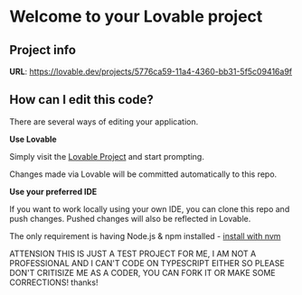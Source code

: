 # Welcome to your Lovable project

## Project info

**URL**: https://lovable.dev/projects/5776ca59-11a4-4360-bb31-5f5c09416a9f

## How can I edit this code?

There are several ways of editing your application.

**Use Lovable**

Simply visit the [Lovable Project](https://lovable.dev/projects/5776ca59-11a4-4360-bb31-5f5c09416a9f) and start prompting.

Changes made via Lovable will be committed automatically to this repo.

**Use your preferred IDE**

If you want to work locally using your own IDE, you can clone this repo and push changes. Pushed changes will also be reflected in Lovable.

The only requirement is having Node.js & npm installed - [install with nvm](https://github.com/nvm-sh/nvm#installing-and-updating)

ATTENSION
THIS IS JUST A TEST PROJECT FOR ME, I AM NOT A PROFESSIONAL AND I CAN'T CODE ON TYPESCRIPT EITHER SO PLEASE DON'T CRITISIZE ME AS A CODER, YOU CAN FORK IT OR MAKE SOME CORRECTIONS!
thanks!
